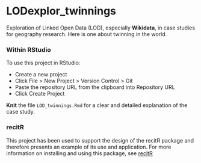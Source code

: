 # LODexplor_twinnings
Exploration of Linked Open Data (LOD), especially **Wikidata**, in case studies for geography research. Here is one about twinning in the world. 

### Within RStudio

To use this project in RStudio:

* Create a new project
* Click File > New Project > Version Control > Git
* Paste the repository URL from the clipboard into Repository URL
* Click Create Project

**Knit** the file `LOD_twinnings.Rmd` for a clear and detailed explanation of the case study.

### recitR
This project has been used to support the design of the recitR package and therefore presents an example of its use and application. For more information on installing and using this package, see [recitR](https://github.com/lvaudor/recitR)
